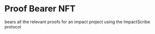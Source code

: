 # Proof Bearer NFT
bears all the relevant proofs for an impact project using the ImpactScribe protocol